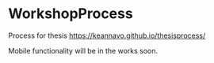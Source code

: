 # WorkshopProcess
Process for thesis
https://keannavo.github.io/thesisprocess/

Mobile functionality will be in the works soon.
